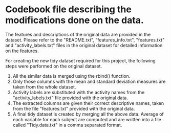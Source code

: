 # Codebook file describing the modifications done on the data.

The features and descriptions of the original data are provided in the dataset. Please refer to the "README.txt", "features_info.txt", "features.txt" and "activity_labels.txt" files in the original dataset for detailed information on the features.

For creating the new tidy dataset required for this project, the following steps were performed on the original dataset.

1. All the similar data is merged using the rbind() function.
2. Only those columns with the mean and standard deviation measures are taken from the whole dataset.
3.  Activity labels are substituted with the activity names from the "activity_labels.txt" file provided with the original data.
4. The extracted columns are given their correct descriptive names, taken from the file "features.txt" provided with the original data.
5. A final tidy dataset is created by merging all the above data. Average of each variable for each subject are computed and are written into a file called "Tidy.data.txt" in a comma separated format.
